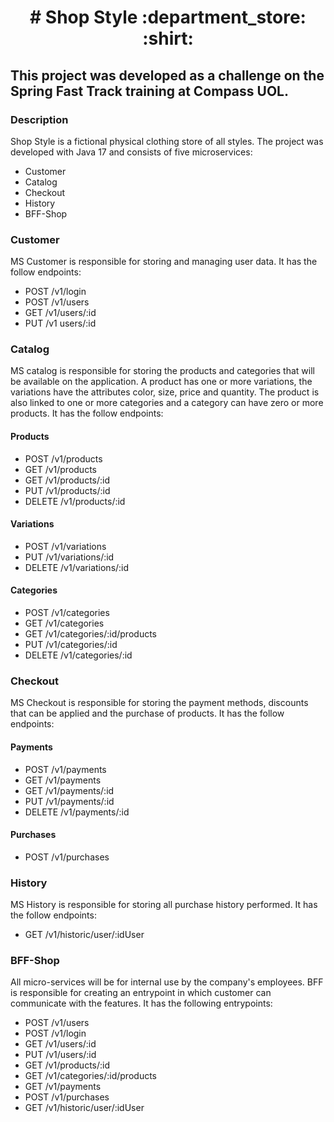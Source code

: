 <h1 align="center"># Shop Style :department_store: :shirt:</h1>

## This project was developed as a challenge on the Spring Fast Track training at Compass UOL.

### Description
Shop Style is a fictional physical clothing store of all styles. The project was developed with Java 17 and consists of five microservices:
- Customer
- Catalog
- Checkout
- History
- BFF-Shop

### Customer
MS Customer is responsible for storing and managing user data. It has the follow endpoints:
- POST /v1/login
- POST /v1/users
- GET /v1/users/:id
- PUT /v1 users/:id

### Catalog
MS catalog is responsible for storing the products and categories that will be
available on the application. A product has one or more variations, the variations have the
attributes color, size, price and quantity. The product is also linked to one
or more categories and a category can have zero or more products. It has the follow endpoints:
#### Products
- POST /v1/products
- GET /v1/products
- GET /v1/products/:id
- PUT /v1/products/:id
- DELETE /v1/products/:id
#### Variations
- POST /v1/variations
- PUT /v1/variations/:id
- DELETE /v1/variations/:id 
#### Categories
- POST /v1/categories
- GET /v1/categories
- GET /v1/categories/:id/products
- PUT /v1/categories/:id
- DELETE /v1/categories/:id

### Checkout
MS Checkout is responsible for storing the payment methods, discounts that can be applied and the purchase of products. It has the follow endpoints:
#### Payments
- POST /v1/payments
- GET /v1/payments
- GET /v1/payments/:id
- PUT /v1/payments/:id
- DELETE /v1/payments/:id
#### Purchases
- POST /v1/purchases

### History
MS History is responsible for storing all purchase history performed. It has the follow endpoints:
- GET /v1/historic/user/:idUser

### BFF-Shop
All micro-services will be for internal use by the company's employees. BFF is responsible for creating an entrypoint in which customer can communicate with the features.
It has the following entrypoints:
- POST /v1/users
- POST /v1/login
- GET /v1/users/:id
- PUT /v1/users/:id
- GET /v1/products/:id
- GET /v1/categories/:id/products
- GET /v1/payments
- POST /v1/purchases
- GET /v1/historic/user/:idUser
